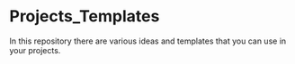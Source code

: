 # Projects_Templates

In this repository there are various ideas and templates that you can use in your projects.
